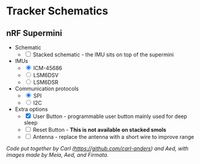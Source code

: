 # Tracker Schematics

## nRF Supermini

* Schematic
  - <input id="nrf-STK" type="checkbox" name="nrf-STK"> <label for="nrf-STK">Stacked schematic</label> - the IMU sits on top of the supermini
* IMUs
  - <input id="ICM45" type="radio" name="nrf-I2C" checked="checked" value="ICM45"> <label for="ICM45">ICM-45686</label>
  - <input id="DSV" type="radio" name="nrf-I2C" value="DSV"> <label for="DSV">LSM6DSV</label>
  - <input id="DSR" type="radio" name="nrf-I2C" value="DSR"> <label for="DSR">LSM6DSR</label>
* Communication protocols
  - <input id="SPI" type="radio" name="nrf-SPI" checked="checked" value="SPI"> <label for="SPI">SPI</label>
  - <input id="I2C" type="radio" name="nrf-SPI" value="I2C"> <label for="I2C">I2C</label>
* Extra options
  - <input id="USR" type="checkbox" name="nrf-USR" checked="checked"> <label for="USR">User Button</label> - programmable user button mainly used for deep sleep
  - <input id="RST" type="checkbox" name="nrf-RST"> <label for="RST">Reset Button</label> - <b>This is not available on stacked smols</b>
  - <input id="nrf-ANT" type="checkbox" name="nrf-ANT"> <label for="nrf-ANT">Antenna</label> - replace the antenna with a short wire to improve range


<div class="chip" id="nrf" style="position: relative; width: 100%;"></div>


*Code put together by Carl (<https://github.com/carl-anders>) and Aed, with images made by Meia, Aed, and Firmata.*

<script src="../../assets/js/SmolSlime/smolSchematics.js"></script>
